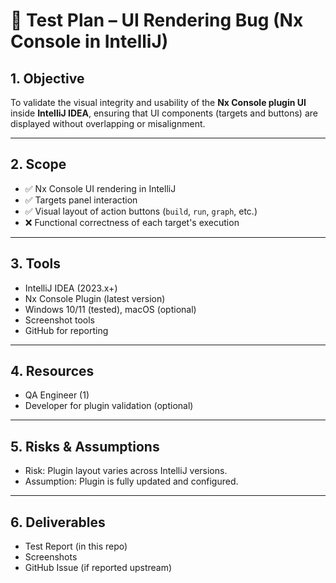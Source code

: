 # 🧪 Test Plan – UI Rendering Bug (Nx Console in IntelliJ)

## 1. Objective

To validate the visual integrity and usability of the **Nx Console plugin UI** inside **IntelliJ IDEA**, ensuring that UI components (targets and buttons) are displayed without overlapping or misalignment.

---

## 2. Scope

- ✅ Nx Console UI rendering in IntelliJ
- ✅ Targets panel interaction
- ✅ Visual layout of action buttons (`build`, `run`, `graph`, etc.)
- ❌ Functional correctness of each target's execution

---

## 3. Tools

- IntelliJ IDEA (2023.x+)
- Nx Console Plugin (latest version)
- Windows 10/11 (tested), macOS (optional)
- Screenshot tools
- GitHub for reporting

---

## 4. Resources

- QA Engineer (1)
- Developer for plugin validation (optional)

---

## 5. Risks & Assumptions

- Risk: Plugin layout varies across IntelliJ versions.
- Assumption: Plugin is fully updated and configured.

---

## 6. Deliverables

- Test Report (in this repo)
- Screenshots
- GitHub Issue (if reported upstream)
